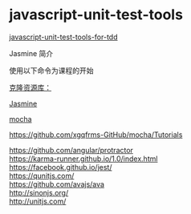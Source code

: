 # javascript-unit-test-tools  

[javascript-unit-test-tools-for-tdd](http://stackoverflow.com/questions/300855/javascript-unit-test-tools-for-tdd)

Jasmine 简介  

使用以下命令为课程的开始    

[克隆资源库：](https://github.com/udacity/ud549)  

[Jasmine](http://jasmine.github.io/)

[mocha](https://mochajs.org/)

https://github.com/xgqfrms-GitHub/mocha/Tutorials



https://github.com/angular/protractor  
https://karma-runner.github.io/1.0/index.html  
https://facebook.github.io/jest/  
https://qunitjs.com/  
https://github.com/avajs/ava  
http://sinonjs.org/  
http://unitjs.com/  
